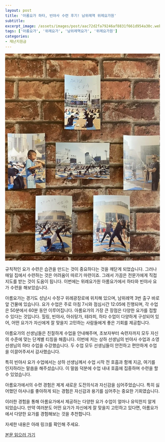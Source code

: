 ```yaml
---
layout: post
title: '아롬요가 하타, 빈야사 수련 후기! 남위례역 위례요가원'
subtitle: 
excerpt_image: /assets/images/post/aac72d2fa79246af8831f661d954a30c.webp
tags: ['아롬요가', '위례요가', '남위례역요가', '위례요가원']
categories: 
- 재난지원금
---
```


![메인 이미지](/assets/images/post/aac72d2fa79246af8831f661d954a30c.webp)

규칙적인 요가 수련은 습관을 만드는 것이 중요하다는 것을 깨닫게 되었습니다. 그러나 매일 집에서 수련하는 것은 어려움이 따르기 마련이죠. 그래서 가끔은 전문가에게 직접 지도를 받는 것이 도움이 됩니다. 이번에는 위례요가원 아롬요가에서 하타와 빈야사 요가 수련을 해보았습니다.

아롬요가는 경기도 성남시 수정구 위례광장로에 위치해 있으며, 남위례역 3번 출구 바로 앞 건물에 있습니다. 요가 수업은 주로 아침 7시와 점심시간 12:05에 진행되며, 각 수업은 50분에서 60분 동안 이루어집니다. 아롬요가의 가장 큰 장점은 다양한 요가를 접할 수 있다는 것입니다. 힐링, 빈야사, 아쉬탕가, 테라피, 하타 수업이 다양하게 구성되어 있어, 어떤 요가가 자신에게 잘 맞을지 고민하는 사람들에게 좋은 기회를 제공합니다.

아롬요가의 선생님들은 친절하게 수업을 안내해주며, 초보자부터 숙련자까지 모두 자신의 수준에 맞는 단계별 티칭을 해줍니다. 이번에 저는 상하 선생님의 빈야사 수업과 소영 선생님의 하타 수업을 수강했습니다. 두 수업 모두 선생님들이 안전하고 편안하게 수업을 이끌어주셔서 감사했습니다.

특히 빈야사 요가 수업에서는 상하 선생님께서 수업 시작 전 호흡과 함께 지금, 여기를 인지하라는 말씀을 해주셨습니다. 이 말씀 덕분에 수업 내내 호흡에 집중하며 수련을 할 수 있었습니다.

아롬요가에서의 수련 경험은 제게 새로운 도전의식과 자신감을 심어주었습니다. 특히 싫어했던 아사나를 좋아하게 되는 경험은 자신감과 용기를 심어주는 중요한 기회였습니다.

이러한 경험을 통해 아롬요가에서 제공하는 다양한 요가 수업이 얼마나 유익한지 알게 되었습니다. 만약 여러분도 어떤 요가가 자신에게 잘 맞을지 고민하고 있다면, 아롬요가에서 다양한 요가를 경험해보는 것을 추천합니다.

자세한 내용은 아래 링크를 확인해 주세요.

[본문 읽으러 가기](https://m.blog.naver.com/ham_eaten_jellybear/223249968566)

